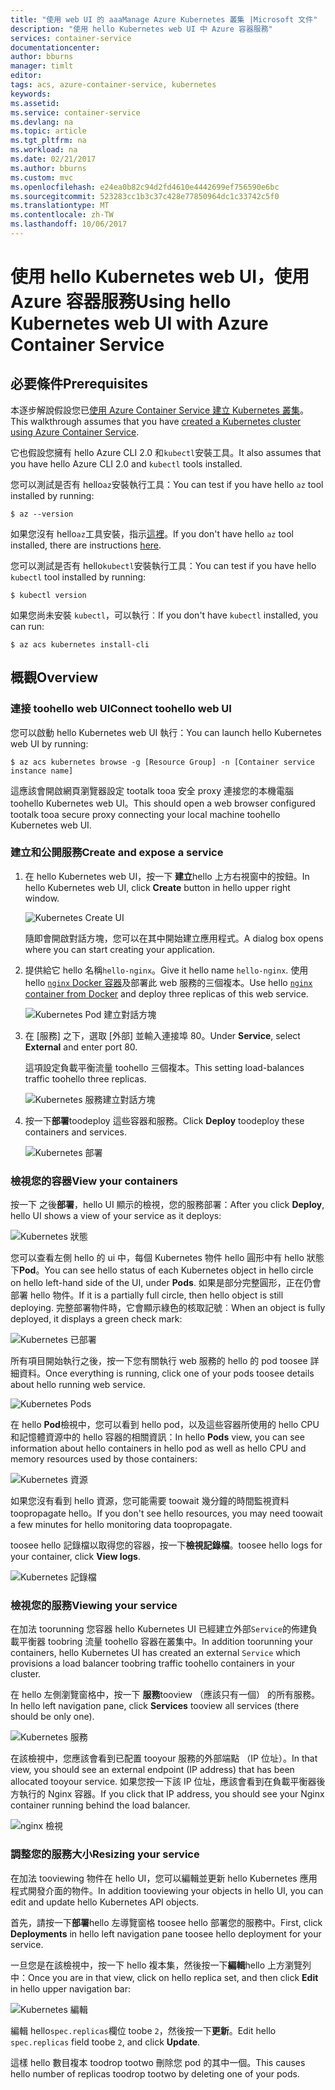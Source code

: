 ```yaml
---
title: "使用 web UI 的 aaaManage Azure Kubernetes 叢集 |Microsoft 文件"
description: "使用 hello Kubernetes web UI 中 Azure 容器服務"
services: container-service
documentationcenter: 
author: bburns
manager: timlt
editor: 
tags: acs, azure-container-service, kubernetes
keywords: 
ms.assetid: 
ms.service: container-service
ms.devlang: na
ms.topic: article
ms.tgt_pltfrm: na
ms.workload: na
ms.date: 02/21/2017
ms.author: bburns
ms.custom: mvc
ms.openlocfilehash: e24ea0b82c94d2fd4610e4442699ef756590e6bc
ms.sourcegitcommit: 523283cc1b3c37c428e77850964dc1c33742c5f0
ms.translationtype: MT
ms.contentlocale: zh-TW
ms.lasthandoff: 10/06/2017
---
```

# <a name="using-hello-kubernetes-web-ui-with-azure-container-service"></a><span data-ttu-id="055c5-103">使用 hello Kubernetes web UI，使用 Azure 容器服務</span><span class="sxs-lookup"><span data-stu-id="055c5-103">Using hello Kubernetes web UI with Azure Container Service</span></span>

## <a name="prerequisites"></a><span data-ttu-id="055c5-104">必要條件</span><span class="sxs-lookup"><span data-stu-id="055c5-104">Prerequisites</span></span>
<span data-ttu-id="055c5-105">本逐步解說假設您已[使用 Azure Container Service 建立 Kubernetes 叢集](container-service-kubernetes-walkthrough.md)。</span><span class="sxs-lookup"><span data-stu-id="055c5-105">This walkthrough assumes that you have [created a Kubernetes cluster using Azure Container Service](container-service-kubernetes-walkthrough.md).</span></span>


<span data-ttu-id="055c5-106">它也假設您擁有 hello Azure CLI 2.0 和`kubectl`安裝工具。</span><span class="sxs-lookup"><span data-stu-id="055c5-106">It also assumes that you have hello Azure CLI 2.0 and `kubectl` tools installed.</span></span>

<span data-ttu-id="055c5-107">您可以測試是否有 hello`az`安裝執行工具：</span><span class="sxs-lookup"><span data-stu-id="055c5-107">You can test if you have hello `az` tool installed by running:</span></span>

```console
$ az --version
```

<span data-ttu-id="055c5-108">如果您沒有 hello`az`工具安裝，指示[這裡](https://github.com/azure/azure-cli#installation)。</span><span class="sxs-lookup"><span data-stu-id="055c5-108">If you don't have hello `az` tool installed, there are instructions [here](https://github.com/azure/azure-cli#installation).</span></span>

<span data-ttu-id="055c5-109">您可以測試是否有 hello`kubectl`安裝執行工具：</span><span class="sxs-lookup"><span data-stu-id="055c5-109">You can test if you have hello `kubectl` tool installed by running:</span></span>

```console
$ kubectl version
```

<span data-ttu-id="055c5-110">如果您尚未安裝 `kubectl`，可以執行︰</span><span class="sxs-lookup"><span data-stu-id="055c5-110">If you don't have `kubectl` installed, you can run:</span></span>

```console
$ az acs kubernetes install-cli
```

## <a name="overview"></a><span data-ttu-id="055c5-111">概觀</span><span class="sxs-lookup"><span data-stu-id="055c5-111">Overview</span></span>

### <a name="connect-toohello-web-ui"></a><span data-ttu-id="055c5-112">連接 toohello web UI</span><span class="sxs-lookup"><span data-stu-id="055c5-112">Connect toohello web UI</span></span>
<span data-ttu-id="055c5-113">您可以啟動 hello Kubernetes web UI 執行：</span><span class="sxs-lookup"><span data-stu-id="055c5-113">You can launch hello Kubernetes web UI by running:</span></span>

```console
$ az acs kubernetes browse -g [Resource Group] -n [Container service instance name]
```

<span data-ttu-id="055c5-114">這應該會開啟網頁瀏覽器設定 tootalk tooa 安全 proxy 連接您的本機電腦 toohello Kubernetes web UI。</span><span class="sxs-lookup"><span data-stu-id="055c5-114">This should open a web browser configured tootalk tooa secure proxy connecting your local machine toohello Kubernetes web UI.</span></span>

### <a name="create-and-expose-a-service"></a><span data-ttu-id="055c5-115">建立和公開服務</span><span class="sxs-lookup"><span data-stu-id="055c5-115">Create and expose a service</span></span>
1. <span data-ttu-id="055c5-116">在 hello Kubernetes web UI，按一下 **建立**hello 上方右視窗中的按鈕。</span><span class="sxs-lookup"><span data-stu-id="055c5-116">In hello Kubernetes web UI, click **Create** button in hello upper right window.</span></span>

    ![Kubernetes Create UI](./media/container-service-kubernetes-ui/create.png)

    <span data-ttu-id="055c5-118">隨即會開啟對話方塊，您可以在其中開始建立應用程式。</span><span class="sxs-lookup"><span data-stu-id="055c5-118">A dialog box opens where you can start creating your application.</span></span>

2. <span data-ttu-id="055c5-119">提供給它 hello 名稱`hello-nginx`。</span><span class="sxs-lookup"><span data-stu-id="055c5-119">Give it hello name `hello-nginx`.</span></span> <span data-ttu-id="055c5-120">使用 hello [ `nginx` Docker 容器](https://hub.docker.com/_/nginx/)及部署此 web 服務的三個複本。</span><span class="sxs-lookup"><span data-stu-id="055c5-120">Use hello [`nginx` container from Docker](https://hub.docker.com/_/nginx/) and deploy three replicas of this web service.</span></span>

    ![Kubernetes Pod 建立對話方塊](./media/container-service-kubernetes-ui/nginx.png)

3. <span data-ttu-id="055c5-122">在 [服務] 之下，選取 [外部] 並輸入連接埠 80。</span><span class="sxs-lookup"><span data-stu-id="055c5-122">Under **Service**, select **External** and enter port 80.</span></span>

    <span data-ttu-id="055c5-123">這項設定負載平衡流量 toohello 三個複本。</span><span class="sxs-lookup"><span data-stu-id="055c5-123">This setting load-balances traffic toohello three replicas.</span></span>

    ![Kubernetes 服務建立對話方塊](./media/container-service-kubernetes-ui/service.png)

4. <span data-ttu-id="055c5-125">按一下**部署**toodeploy 這些容器和服務。</span><span class="sxs-lookup"><span data-stu-id="055c5-125">Click **Deploy** toodeploy these containers and services.</span></span>

    ![Kubernetes 部署](./media/container-service-kubernetes-ui/deploy.png)

### <a name="view-your-containers"></a><span data-ttu-id="055c5-127">檢視您的容器</span><span class="sxs-lookup"><span data-stu-id="055c5-127">View your containers</span></span>
<span data-ttu-id="055c5-128">按一下 之後**部署**，hello UI 顯示的檢視，您的服務部署：</span><span class="sxs-lookup"><span data-stu-id="055c5-128">After you click **Deploy**, hello UI shows a view of your service as it deploys:</span></span>

![Kubernetes 狀態](./media/container-service-kubernetes-ui/status.png)

<span data-ttu-id="055c5-130">您可以查看左側 hello 的 ui 中，每個 Kubernetes 物件 hello 圓形中有 hello 狀態下**Pod**。</span><span class="sxs-lookup"><span data-stu-id="055c5-130">You can see hello status of each Kubernetes object in hello circle on hello left-hand side of the UI, under **Pods**.</span></span> <span data-ttu-id="055c5-131">如果是部分完整圓形，正在仍會部署 hello 物件。</span><span class="sxs-lookup"><span data-stu-id="055c5-131">If it is a partially full circle, then hello object is still deploying.</span></span> <span data-ttu-id="055c5-132">完整部署物件時，它會顯示綠色的核取記號︰</span><span class="sxs-lookup"><span data-stu-id="055c5-132">When an object is fully deployed, it displays a green check mark:</span></span>

![Kubernetes 已部署](./media/container-service-kubernetes-ui/deployed.png)

<span data-ttu-id="055c5-134">所有項目開始執行之後，按一下您有關執行 web 服務的 hello 的 pod toosee 詳細資料。</span><span class="sxs-lookup"><span data-stu-id="055c5-134">Once everything is running, click one of your pods toosee details about hello running web service.</span></span>

![Kubernetes Pods](./media/container-service-kubernetes-ui/pods.png)

<span data-ttu-id="055c5-136">在 hello **Pod**檢視中，您可以看到 hello pod，以及這些容器所使用的 hello CPU 和記憶體資源中的 hello 容器的相關資訊：</span><span class="sxs-lookup"><span data-stu-id="055c5-136">In hello **Pods** view, you can see information about hello containers in hello pod as well as hello CPU and memory resources used by those containers:</span></span>

![Kubernetes 資源](./media/container-service-kubernetes-ui/resources.png)

<span data-ttu-id="055c5-138">如果您沒有看到 hello 資源，您可能需要 toowait 幾分鐘的時間監視資料 toopropagate hello。</span><span class="sxs-lookup"><span data-stu-id="055c5-138">If you don't see hello resources, you may need toowait a few minutes for hello monitoring data toopropagate.</span></span>

<span data-ttu-id="055c5-139">toosee hello 記錄檔以取得您的容器，按一下**檢視記錄檔**。</span><span class="sxs-lookup"><span data-stu-id="055c5-139">toosee hello logs for your container, click **View logs**.</span></span>

![Kubernetes 記錄檔](./media/container-service-kubernetes-ui/logs.png)

### <a name="viewing-your-service"></a><span data-ttu-id="055c5-141">檢視您的服務</span><span class="sxs-lookup"><span data-stu-id="055c5-141">Viewing your service</span></span>
<span data-ttu-id="055c5-142">在加法 toorunning 您容器 hello Kubernetes UI 已經建立外部`Service`的佈建負載平衡器 toobring 流量 toohello 容器在叢集中。</span><span class="sxs-lookup"><span data-stu-id="055c5-142">In addition toorunning your containers, hello Kubernetes UI has created an external `Service` which provisions a load balancer toobring traffic toohello containers in your cluster.</span></span>

<span data-ttu-id="055c5-143">在 hello 左側瀏覽窗格中，按一下 **服務**tooview （應該只有一個） 的所有服務。</span><span class="sxs-lookup"><span data-stu-id="055c5-143">In hello left navigation pane, click **Services** tooview all services (there should be only one).</span></span>

![Kubernetes 服務](./media/container-service-kubernetes-ui/service-deployed.png)

<span data-ttu-id="055c5-145">在該檢視中，您應該會看到已配置 tooyour 服務的外部端點 （IP 位址）。</span><span class="sxs-lookup"><span data-stu-id="055c5-145">In that view, you should see an external endpoint (IP address) that has been allocated tooyour service.</span></span>
<span data-ttu-id="055c5-146">如果您按一下該 IP 位址，應該會看到在負載平衡器後方執行的 Nginx 容器。</span><span class="sxs-lookup"><span data-stu-id="055c5-146">If you click that IP address, you should see your Nginx container running behind the load balancer.</span></span>

![nginx 檢視](./media/container-service-kubernetes-ui/nginx-page.png)

### <a name="resizing-your-service"></a><span data-ttu-id="055c5-148">調整您的服務大小</span><span class="sxs-lookup"><span data-stu-id="055c5-148">Resizing your service</span></span>
<span data-ttu-id="055c5-149">在加法 tooviewing 物件在 hello UI，您可以編輯並更新 hello Kubernetes 應用程式開發介面的物件。</span><span class="sxs-lookup"><span data-stu-id="055c5-149">In addition tooviewing your objects in hello UI, you can edit and update hello Kubernetes API objects.</span></span>

<span data-ttu-id="055c5-150">首先，請按一下**部署**hello 左導覽窗格 toosee hello 部署您的服務中。</span><span class="sxs-lookup"><span data-stu-id="055c5-150">First, click **Deployments** in hello left navigation pane toosee hello deployment for your service.</span></span>

<span data-ttu-id="055c5-151">一旦您是在該檢視中，按一下 hello 複本集，然後按一下**編輯**hello 上方瀏覽列中：</span><span class="sxs-lookup"><span data-stu-id="055c5-151">Once you are in that view, click on hello replica set, and then click **Edit** in hello upper navigation bar:</span></span>

![Kubernetes 編輯](./media/container-service-kubernetes-ui/edit.png)

<span data-ttu-id="055c5-153">編輯 hello`spec.replicas`欄位 toobe `2`，然後按一下**更新**。</span><span class="sxs-lookup"><span data-stu-id="055c5-153">Edit hello `spec.replicas` field toobe `2`, and click **Update**.</span></span>

<span data-ttu-id="055c5-154">這樣 hello 數目複本 toodrop tootwo 刪除您 pod 的其中一個。</span><span class="sxs-lookup"><span data-stu-id="055c5-154">This causes hello number of replicas toodrop tootwo by deleting one of your pods.</span></span>

 

